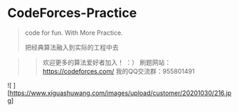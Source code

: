 # CodeForces-Practice
> code for fun.  With More Practice. 
> 
> 把经典算法融入到实际的工程中去
> 

>> 欢迎更多的算法爱好者加入！ ：） 
>> 刷题网站： https://codeforces.com/
> 我的QQ交流群：955801491
> 
![ ][https://www.xiguashuwang.com/images/upload/customer/20201030/216.jpg]
